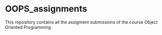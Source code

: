 # OOPS_assignments
This repository contains all the assigment submissions of the course Object Oriented Programming
